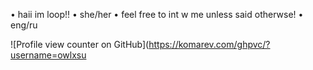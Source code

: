 • haii im loop!!
• she/her
• feel free to int w me unless said otherwse!
• eng/ru

![Profile view counter on GitHub](https://komarev.com/ghpvc/?username=owlxsu
<!---
owlxsu/owlxsu is a ✨ special ✨ repository because its `README.md` (this file) appears on your GitHub profile.
You can click the Preview link to take a look at your changes.
--->
